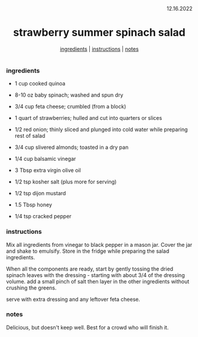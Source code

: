 <p align="right">12.16.2022</p>

<h1 align="center">strawberry summer spinach salad</h1>

<div align="center">
  <a href="#ingredients">ingredients</a> | 
  <a href="#instructions">instructions</a> | 
  <a href="#notes">notes</a>
</div>
<br>

### ingredients
- 1 cup cooked quinoa
- 8-10 oz baby spinach; washed and spun dry
- 3/4 cup feta cheese; crumbled (from a block)
- 1 quart of strawberries; hulled and cut into quarters or slices
- 1/2 red onion; thinly sliced and plunged into cold water while preparing rest of salad
- 3/4 cup slivered almonds; toasted in a dry pan

- 1/4 cup balsamic vinegar
- 3 Tbsp extra virgin olive oil 
- 1/2 tsp kosher salt (plus more for serving)
- 1/2 tsp dijon mustard
- 1.5 Tbsp honey 
- 1/4 tsp cracked pepper 


### instructions
Mix all ingredients from vinegar to black pepper in a mason jar. Cover the jar and shake to emulsify. Store in the fridge while preparing the salad ingredients.

When all the components are ready, start by gently tossing the dried spinach leaves with the dressing - starting with about 3/4 of the dressing volume. add a small pinch of salt then layer in the other ingredients without crushing the greens. 

serve with extra dressing and any leftover feta cheese.


### notes
Delicious, but doesn't keep well. Best for a crowd who will finish it.

